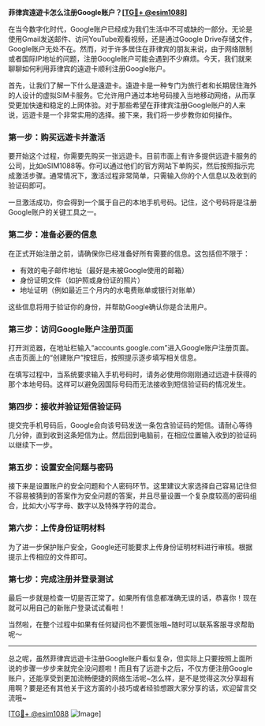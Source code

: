 **菲律宾遠遊卡怎么注册Google账户？[[TG💪+ @esim1088](https://t.me/s/esim1088)]**

在当今数字化时代，Google账户已经成为我们生活中不可或缺的一部分。无论是使用Gmail发送邮件、访问YouTube观看视频，还是通过Google Drive存储文件，Google账户无处不在。然而，对于许多居住在菲律宾的朋友来说，由于网络限制或者国际IP地址的问题，注册Google账户可能会遇到不少麻烦。今天，我们就来聊聊如何利用菲律宾的遠遊卡顺利注册Google账户。

首先，让我们了解一下什么是遠遊卡。遠遊卡是一种专门为旅行者和长期居住海外的人设计的虚拟SIM卡服务。它允许用户通过本地号码接入当地移动网络，从而享受更加快速和稳定的上网体验。对于那些希望在菲律宾注册Google账户的人来说，远遊卡是一个非常实用的选择。接下来，我们将一步步教你如何操作。

### 第一步：购买远遊卡并激活

要开始这个过程，你需要先购买一张远遊卡。目前市面上有许多提供远遊卡服务的公司，比如eSIM1088等。你可以通过他们的官方网站下单购买，然后按照指示完成激活步骤。通常情况下，激活过程非常简单，只需输入你的个人信息以及收到的验证码即可。

一旦激活成功，你会得到一个属于自己的本地手机号码。记住，这个号码将是注册Google账户的关键工具之一。

### 第二步：准备必要的信息

在正式开始注册之前，请确保你已经准备好所有需要的信息。这包括但不限于：

- 有效的电子邮件地址（最好是未被Google使用的邮箱）
- 身份证明文件（如护照或身份证的照片）
- 地址证明（例如最近三个月内的水电费账单或银行对账单）

这些信息将用于验证你的身份，并帮助Google确认你是合法用户。

### 第三步：访问Google账户注册页面

打开浏览器，在地址栏输入“accounts.google.com”进入Google账户注册页面。点击页面上的“创建账户”按钮后，按照提示逐步填写相关信息。

在填写过程中，当系统要求输入手机号码时，请务必使用你刚刚通过远遊卡获得的那个本地号码。这样可以避免因国际号码而无法接收到短信验证码的情况发生。

### 第四步：接收并验证短信验证码

提交完手机号码后，Google会向该号码发送一条包含验证码的短信。请耐心等待几分钟，直到收到这条短信为止。然后回到电脑前，在相应位置输入收到的验证码以继续下一步。

### 第五步：设置安全问题与密码

接下来是设置账户的安全问题和个人密码环节。这里建议大家选择自己容易记住但不容易被猜到的答案作为安全问题的答案，并且尽量设置一个复杂度较高的密码组合，比如大小写字母、数字以及特殊字符的混合。

### 第六步：上传身份证明材料

为了进一步保护账户安全，Google还可能要求上传身份证明材料进行审核。根据提示上传相应的文件即可。

### 第七步：完成注册并登录测试

最后一步就是检查一切是否正常了。如果所有信息都准确无误的话，恭喜你！现在就可以用自己的新账户登录试试看啦！

当然啦，在整个过程中如果有任何疑问也不要慌张哦~随时可以联系客服寻求帮助呢～

---

总之呢，虽然菲律宾远遊卡注册Google账户看似复杂，但实际上只要按照上面所说的步骤一步步来就完全没问题啦！而且有了远遊卡之后，不仅方便注册Google账户，还能享受到更加流畅便捷的网络生活呢~怎么样，是不是觉得这次分享超有用啊？要是还有其他关于这方面的小技巧或者经验想跟大家分享的话，欢迎留言交流哦~

[[TG💪+ @esim1088](https://t.me/s/esim1088) ![Image](https://i.postimg.cc/4NQfJmqS/Snipaste-2025-05-13-00-14-12.png)]